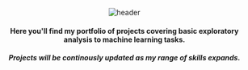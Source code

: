 <div align="center">

![header](https://capsule-render.vercel.app/api?type=venom&color=timeGradient&height=300&section=header&text=Welcome%20to%20my%20projects%20page&fontSize=60&animation=fadeIn&fontColor=373D3F)

#### Here you'll find my portfolio of projects covering basic exploratory analysis to machine learning tasks.

##### Projects will be continously updated as my range of skills expands.
</div>
